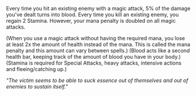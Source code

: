 Every time you hit an existing enemy with a magic attack, 5% of the damage you've dealt turns into blood. Every time you kill an existing enemy, you regain 2 Stamina. However, your mana penalty is doubled on all magic attacks.

(When you use a magic attack without having the required mana, you lose at least 2x the amount of health instead of the mana. This is called the mana penalty and this amount can vary between spells.)
(Blood acts like a second health bar, keeping track of the amount of blood you have in your body.)
(Stamina is required for Special Attacks, heavy attacks, intensive actions and fleeing/catching up.)

*"The victim seems to be able to suck essence out of themselves and out of enemies to sustain itself."*
